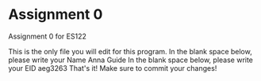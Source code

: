# Assignment 0

Assignment 0 for ES122

This is the only file you will edit for this program. In the blank space below, please write your Name
Anna Guide
In the blank space below, please write your EID
aeg3263
That's it! Make sure to commit your changes!
